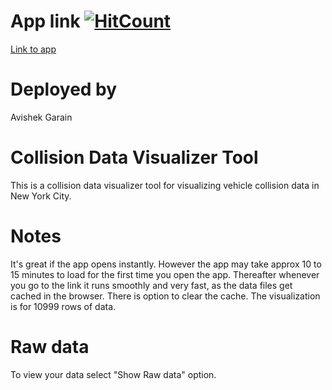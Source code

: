 # App link [![HitCount](http://hits.dwyl.com/garain/collision-data-visualizer-app.svg)](http://hits.dwyl.com/garain/collision-data-visualizer-app)
[Link to app](https://garain.vision/Authentication/collisionvisualize)

# Deployed by
Avishek Garain

# Collision Data Visualizer Tool 
This is a collision data visualizer tool for visualizing vehicle collision data in New York City.

# Notes
It's great if the app opens instantly.
However the app may take approx 10 to 15 minutes to load for the first time you open the app. Thereafter whenever you go to the link it runs smoothly and very fast, as the data files get cached in the browser. There is option to clear the cache. The visualization is for 10999 rows of data.

# Raw data
To view your data select "Show Raw data" option.
